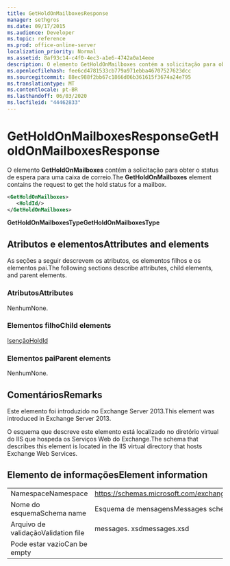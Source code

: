 ```yaml
---
title: GetHoldOnMailboxesResponse
manager: sethgros
ms.date: 09/17/2015
ms.audience: Developer
ms.topic: reference
ms.prod: office-online-server
localization_priority: Normal
ms.assetid: 8af93c14-c4f0-4ec3-a1e6-4742a0a14eee
description: O elemento GetHoldOnMailboxes contém a solicitação para obter o status de espera para uma caixa de correio.
ms.openlocfilehash: fee6cd4781533cb779a971ebba46707527623dcc
ms.sourcegitcommit: 88ec988f2bb67c1866d06b361615f3674a24e795
ms.translationtype: MT
ms.contentlocale: pt-BR
ms.lasthandoff: 06/03/2020
ms.locfileid: "44462833"
---
```

# <a name="getholdonmailboxesresponse"></a><span data-ttu-id="9a2cb-103">GetHoldOnMailboxesResponse</span><span class="sxs-lookup"><span data-stu-id="9a2cb-103">GetHoldOnMailboxesResponse</span></span>

<span data-ttu-id="9a2cb-104">O elemento **GetHoldOnMailboxes** contém a solicitação para obter o status de espera para uma caixa de correio.</span><span class="sxs-lookup"><span data-stu-id="9a2cb-104">The **GetHoldOnMailboxes** element contains the request to get the hold status for a mailbox.</span></span> 
  
```XML
<GetHoldOnMailboxes>
   <HoldId/>
</GetHoldOnMailboxes>
```

 <span data-ttu-id="9a2cb-105">**GetHoldOnMailboxesType**</span><span class="sxs-lookup"><span data-stu-id="9a2cb-105">**GetHoldOnMailboxesType**</span></span>
## <a name="attributes-and-elements"></a><span data-ttu-id="9a2cb-106">Atributos e elementos</span><span class="sxs-lookup"><span data-stu-id="9a2cb-106">Attributes and elements</span></span>

<span data-ttu-id="9a2cb-107">As seções a seguir descrevem os atributos, os elementos filhos e os elementos pai.</span><span class="sxs-lookup"><span data-stu-id="9a2cb-107">The following sections describe attributes, child elements, and parent elements.</span></span>
  
### <a name="attributes"></a><span data-ttu-id="9a2cb-108">Atributos</span><span class="sxs-lookup"><span data-stu-id="9a2cb-108">Attributes</span></span>

<span data-ttu-id="9a2cb-109">Nenhum</span><span class="sxs-lookup"><span data-stu-id="9a2cb-109">None.</span></span>
  
### <a name="child-elements"></a><span data-ttu-id="9a2cb-110">Elementos filho</span><span class="sxs-lookup"><span data-stu-id="9a2cb-110">Child elements</span></span>

[<span data-ttu-id="9a2cb-111">Isenção</span><span class="sxs-lookup"><span data-stu-id="9a2cb-111">HoldId</span></span>](holdid.md)
  
### <a name="parent-elements"></a><span data-ttu-id="9a2cb-112">Elementos pai</span><span class="sxs-lookup"><span data-stu-id="9a2cb-112">Parent elements</span></span>

<span data-ttu-id="9a2cb-113">Nenhum</span><span class="sxs-lookup"><span data-stu-id="9a2cb-113">None.</span></span>
  
## <a name="remarks"></a><span data-ttu-id="9a2cb-114">Comentários</span><span class="sxs-lookup"><span data-stu-id="9a2cb-114">Remarks</span></span>

<span data-ttu-id="9a2cb-115">Este elemento foi introduzido no Exchange Server 2013.</span><span class="sxs-lookup"><span data-stu-id="9a2cb-115">This element was introduced in Exchange Server 2013.</span></span>
  
<span data-ttu-id="9a2cb-116">O esquema que descreve este elemento está localizado no diretório virtual do IIS que hospeda os Serviços Web do Exchange.</span><span class="sxs-lookup"><span data-stu-id="9a2cb-116">The schema that describes this element is located in the IIS virtual directory that hosts Exchange Web Services.</span></span>
  
## <a name="element-information"></a><span data-ttu-id="9a2cb-117">Elemento de informações</span><span class="sxs-lookup"><span data-stu-id="9a2cb-117">Element information</span></span>

|||
|:-----|:-----|
|<span data-ttu-id="9a2cb-118">Namespace</span><span class="sxs-lookup"><span data-stu-id="9a2cb-118">Namespace</span></span>  <br/> |https://schemas.microsoft.com/exchange/services/2006/messages  <br/> |
|<span data-ttu-id="9a2cb-119">Nome do esquema</span><span class="sxs-lookup"><span data-stu-id="9a2cb-119">Schema name</span></span>  <br/> |<span data-ttu-id="9a2cb-120">Esquema de mensagens</span><span class="sxs-lookup"><span data-stu-id="9a2cb-120">Messages schema</span></span>  <br/> |
|<span data-ttu-id="9a2cb-121">Arquivo de validação</span><span class="sxs-lookup"><span data-stu-id="9a2cb-121">Validation file</span></span>  <br/> |<span data-ttu-id="9a2cb-122">messages. xsd</span><span class="sxs-lookup"><span data-stu-id="9a2cb-122">messages.xsd</span></span>  <br/> |
|<span data-ttu-id="9a2cb-123">Pode estar vazio</span><span class="sxs-lookup"><span data-stu-id="9a2cb-123">Can be empty</span></span>  <br/> ||
   

